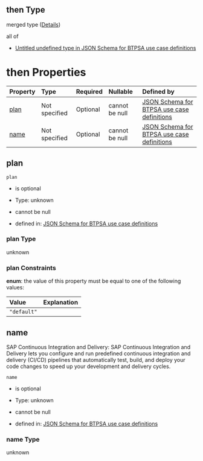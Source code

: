 ## then Type

merged type ([Details](btpsa-usecase-properties-services-items-allof-1-then-allof-22-then.md))

all of

*   [Untitled undefined type in JSON Schema for BTPSA use case definitions](btpsa-usecase-properties-services-items-allof-1-then-allof-22-then-allof-0.md "check type definition")

# then Properties

| Property      | Type          | Required | Nullable       | Defined by                                                                                                                                                                                                            |
| :------------ | :------------ | :------- | :------------- | :-------------------------------------------------------------------------------------------------------------------------------------------------------------------------------------------------------------------- |
| [plan](#plan) | Not specified | Optional | cannot be null | [JSON Schema for BTPSA use case definitions](btpsa-usecase-properties-services-items-allof-1-then-allof-22-then-properties-plan.md "undefined#/properties/services/items/allOf/1/then/allOf/22/then/properties/plan") |
| [name](#name) | Not specified | Optional | cannot be null | [JSON Schema for BTPSA use case definitions](btpsa-usecase-properties-services-items-allof-1-then-allof-22-then-properties-name.md "undefined#/properties/services/items/allOf/1/then/allOf/22/then/properties/name") |

## plan



`plan`

*   is optional

*   Type: unknown

*   cannot be null

*   defined in: [JSON Schema for BTPSA use case definitions](btpsa-usecase-properties-services-items-allof-1-then-allof-22-then-properties-plan.md "undefined#/properties/services/items/allOf/1/then/allOf/22/then/properties/plan")

### plan Type

unknown

### plan Constraints

**enum**: the value of this property must be equal to one of the following values:

| Value       | Explanation |
| :---------- | :---------- |
| `"default"` |             |

## name

SAP Continuous Integration and Delivery: SAP Continuous Integration and Delivery lets you configure and run predefined continuous integration and delivery (CI/CD) pipelines that automatically test, build, and deploy your code changes to speed up your development and delivery cycles.

`name`

*   is optional

*   Type: unknown

*   cannot be null

*   defined in: [JSON Schema for BTPSA use case definitions](btpsa-usecase-properties-services-items-allof-1-then-allof-22-then-properties-name.md "undefined#/properties/services/items/allOf/1/then/allOf/22/then/properties/name")

### name Type

unknown
